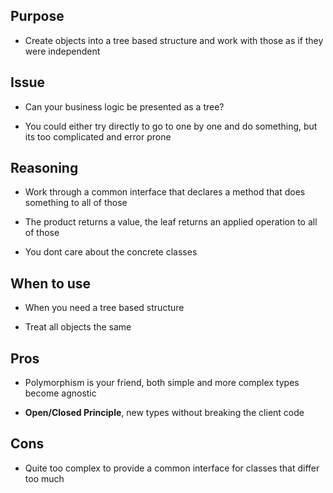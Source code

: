 ## Purpose

* Create objects into a tree based structure and work with those as if they were independent

## Issue

* Can your business logic be presented as a tree?

* You could either try directly to go to one by one and do something, but its too complicated and error prone

## Reasoning

* Work through a common interface that declares a method that does something to all of those

* The product returns a value, the leaf returns an applied operation to all of those

* You dont care about the concrete classes

## When to use

* When you need a tree based structure

* Treat all objects the same

## Pros

* Polymorphism is your friend, both simple and more complex types become agnostic

* __Open/Closed Principle__, new types without breaking the client code

## Cons

* Quite too complex to provide a common interface for classes that differ too much